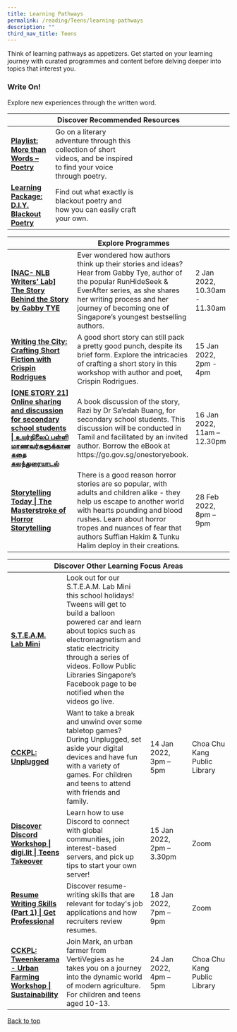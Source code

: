 ```yaml
---
title: Learning Pathways
permalink: /reading/Teens/learning-pathways
description: ""
third_nav_title: Teens
---
```

<style type="text/css">
/* Links */
.content a { color: #322987; }
.content a:focus,
.content a:hover { color: #28216c; }

/* Button Outline */
.bp-button { padding-left: 1.5rem; padding-right: 1.5rem; }
.bp-button.is-primary-outline { border: 1px solid #322987; color: #322987; background-color: transparent; text-decoration: none; }
.bp-button.is-primary-outline:focus,
.bp-button.is-primary-outline:hover { border: 1px solid #322987; color: #cff2e8; background-color: #322987; text-decoration: none; }

/* Responsive Iframe */
.responsive-iframe { position: absolute; top: 0; left: 0; bottom: 0; right: 0; width: 100%; height: 100%; }
.responsive-iframe-container { position: relative; overflow: hidden; width: 100%; }
.responsive-iframe-container.ratio-16by9 { padding-top: 56.25%; }
.responsive-iframe-container.ratio-4by3 { padding-top: 75%; }
.responsive-iframe-container.ratio-3by2 { padding-top: 66.66%; }
.responsive-iframe-container.ratio-1by1 { padding-top: 100%; }
</style>
Think of learning pathways as appetizers. Get started on your learning journey with curated programmes and content before delving deeper into topics that interest you.

<h3><b> Write On!</b></h3>
Explore new experiences through the written word. 

<div class="horizontal-scroll margin--bottom--lg">
  <table class="generic-table">
    <thead>
      <tr>
        <th colspan="4" class="is-uppercase has-weight-normal ">Discover Recommended Resources</th>
      </tr>
    </thead>
    <tbody>
 <tr>
        <td style="width: 20%;"><a href="/reading/teens/content" target="_blank"><b>Playlist: More than Words – Poetry </b></a></td>
        <td style="width: 40%;"> Go on a literary adventure through this collection of short videos, and be inspired to find your voice through poetry.	 </td>
        <td style="width: 20%;"> </td>
        <td style="width: 20%;"> </td>
      </tr>
      <tr>
        <td><a href="/reading/teens/content"><b>Learning Package: D.I.Y. Blackout Poetry</b></a></td>
        <td> Find out what exactly is blackout poetry and how you can easily craft your own. </td>
        <td></td>
        <td> </td>
      </tr>
		</tbody>
  </table>
</div>

<div class="horizontal-scroll margin--bottom--lg">
  <table class="generic-table">
    <thead>
      <tr>
        <th colspan="4" class="is-uppercase has-weight-normal ">Explore Programmes</th>
      </tr>
    </thead>
    <tbody>
      <tr>
        <td style="width: 20%;"><a href=" https://www.eventbrite.sg/e/nac-nlb-writers-lab-the-story-behind-the-story-by-gabby-tye-registration-226751779677?aff=ebdsoporgprofile " target="_blank"><b> [NAC- NLB Writers’ Lab] The Story Behind the Story by Gabby TYE </b></a></td>
        <td style="width: 40%;"> Ever wondered how authors think up their stories and ideas? Hear from Gabby Tye, author of the popular RunHideSeek & EverAfter series, as she shares her writing process and her journey of becoming one of Singapore’s youngest bestselling authors. </td>
        <td style="width: 20%;"> 2 Jan 2022,<br>10.30am - 11.30am </td>
        <td style="width: 20%;">Zoom</td>
      </tr>

<tr>
<td><a href=" https://www.eventbrite.sg/e/writing-the-city-crafting-short-fiction-with-crispin-rodrigues-registration-220538746327?aff=ebdsoporgprofile " target="_blank"><b> Writing the City: Crafting Short Fiction with Crispin Rodrigues</b></a></td>
        <td> A good short story can still pack a pretty good punch, despite its brief form. Explore the intricacies of crafting a short story in this workshop with author and poet, Crispin Rodrigues. </td>
        <td>15 Jan 2022, <br> 2pm - 4pm</td>
        <td>Toa Payoh Public Library</td>
      </tr>

<tr>
<td><a href=" https://www.eventbrite.sg/e/one-story-21-tickets-198075528237" target="_blank"><b>[ONE STORY 21] Online sharing and discussion for secondary school students | உயர்நிலைப் பள்ளி மாணவர்களுக்கான கதை கலந்துரையாடல் </b></a></td>
        <td>A book discussion of the story, Razi by Dr Sa’edah Buang, for secondary school students. This discussion will be conducted in Tamil and facilitated by an invited author. Borrow the eBook at https://go.gov.sg/onestoryebook. </td>
        <td>16 Jan 2022, <br>11am – 12.30pm</td>
        <td>Zoom</td>
      </tr>

<tr>
<td><a href="https://www.eventbrite.sg/e/storytelling-today-the-masterstroke-of-horror-storytelling-registration-210935954117?aff=ebdsoporgprofile" target="_blank"><b>Storytelling Today | The Masterstroke of Horror Storytelling</b></a></td>
        <td>There is a good reason horror stories are so popular, with adults and children alike - they help us escape to another world with hearts pounding and blood rushes. Learn about horror tropes and nuances of fear that authors Suffian Hakim & Tunku Halim deploy in their creations. </td>
        <td>28 Feb 2022, <br>8pm – 9pm</td>
        <td>Zoom</td>
			</tr>
    </tbody>
  </table>
</div>

<div class="horizontal-scroll margin--bottom--lg">
  <table class="generic-table">
    <thead>
      <tr>
        <th colspan="4" class="is-uppercase has-weight-normal ">Discover Other Learning Focus Areas</th>
      </tr>
    </thead>
    <tbody>
      <tr>
      <td style="width: 20%;"><a href="https://www.facebook.com/publiclibrarysg" target="_blank"><b> S.T.E.A.M. Lab Mini</b></a></td>
        <td style="width: 40%;"> Look out for our S.T.E.A.M. Lab Mini this school holidays! Tweens will get to build a balloon powered car and learn about topics such as electromagnetism and static electricity through a series of videos. Follow Public Libraries Singapore’s Facebook page to be notified when the videos go live.</td>
      <td style="width: 20%;"> </td>
     <td style="width: 20%;"> </td>
      </tr>
<tr>
<td><a href=" https://www.eventbrite.sg/e/cckpl-unplugged-registration-230187495997?aff=ebdsoporgprofile" target="_blank"><b> CCKPL: Unplugged</b></a></td>
        <td>Want to take a break and unwind over some tabletop games? During Unplugged, set aside your digital devices and have fun with a variety of games. For children and teens to attend with friends and family.</td>
        <td> 14 Jan 2022,<br>3pm – 5pm</td>
        <td> Choa Chu Kang Public Library</td>
      </tr>

<tr>
<td><a href=" https://www.eventbrite.sg/e/discover-discord-workshop-digilit-teens-takeover-registration-223173837957?aff=odcleoeventsincollection" target="_blank"><b> Discover Discord Workshop | digi.lit | Teens Takeover</b></a></td>
        <td> Learn how to use Discord to connect with global communities, join interest-based servers, and pick up tips to start your own server!</td>
        <td> 15 Jan 2022,<br>2pm – 3.30pm</td>
        <td> Zoom</td>
      </tr>
<tr>
<td><a href=" https://www.eventbrite.sg/e/resume-writing-skills-part-1-get-professional-registration-221273353557?aff=ebdsoporgprofile" target="_blank"><b> Resume Writing Skills (Part 1) | Get Professional</b></a></td>
        <td> Discover resume-writing skills that are relevant for today's job applications and how recruiters review resumes. </td>
        <td> 18 Jan 2022,<br>7pm – 9pm</td>
        <td> Zoom</td>
      </tr>

<tr>
<td><a href=" https://www.eventbrite.sg/e/cckpl-tweenkerama-urban-farming-workshop-sustainability-registration-200716306877?aff=ebdsoporgprofile" target="_blank"><b> CCKPL: Tweenkerama - Urban Farming Workshop | Sustainability</b></a></td>
        <td> Join Mark, an urban farmer from VertiVegies as he takes you on a journey into the dynamic world of modern agriculture. For children and teens aged 10-13. </td>
        <td> 24 Jan 2022,<br>4pm – 5pm</td>
        <td> Choa Chu Kang Public Library</td>
      </tr>
  </tbody>
  </table>
</div>


<p class="has-text-right margin--top--xl"><a href="#main-content">Back to top</a></p>
